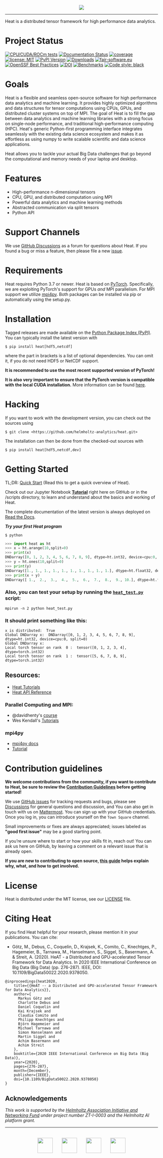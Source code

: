 <div align="center">
  <img src="https://raw.githubusercontent.com/helmholtz-analytics/heat/main/doc/images/logo.png">
</div>

---

Heat is a distributed tensor framework for high performance data analytics.

# Project Status

[![CPU/CUDA/ROCm tests](https://codebase.helmholtz.cloud/helmholtz-analytics/ci/badges/heat/base/pipeline.svg)](https://codebase.helmholtz.cloud/helmholtz-analytics/ci/-/commits/heat/base)
[![Documentation Status](https://readthedocs.org/projects/heat/badge/?version=latest)](https://heat.readthedocs.io/en/latest/?badge=latest)
[![coverage](https://codecov.io/gh/helmholtz-analytics/heat/branch/main/graph/badge.svg)](https://codecov.io/gh/helmholtz-analytics/heat)
[![license: MIT](https://img.shields.io/badge/License-MIT-blue.svg)](https://opensource.org/licenses/MIT)
[![PyPI Version](https://img.shields.io/pypi/v/heat)](https://pypi.org/project/heat/)
[![Downloads](https://pepy.tech/badge/heat)](https://pepy.tech/project/heat)
[![fair-software.eu](https://img.shields.io/badge/fair--software.eu-%E2%97%8F%20%20%E2%97%8F%20%20%E2%97%8F%20%20%E2%97%8F%20%20%E2%97%8F-green)](https://fair-software.eu)
[![OpenSSF Best Practices](https://bestpractices.coreinfrastructure.org/projects/7688/badge)](https://bestpractices.coreinfrastructure.org/projects/7688)
[![DOI](https://zenodo.org/badge/DOI/10.5281/zenodo.2531472.svg)](https://doi.org/10.5281/zenodo.2531472)
[![Benchmarks](https://img.shields.io/badge/Github--Pages-Benchmarks-2ea44f)](https://helmholtz-analytics.github.io/heat/dev/bench)
[![Code style: black](https://img.shields.io/badge/code%20style-black-000000.svg)](https://github.com/psf/black)

# Goals

Heat is a flexible and seamless open-source software for high performance data
analytics and machine learning. It provides highly optimized algorithms and data
structures for tensor computations using CPUs, GPUs, and distributed cluster
systems on top of MPI. The goal of Heat is to fill the gap between data
analytics and machine learning libraries with a strong focus on single-node
performance, and traditional high-performance computing (HPC). Heat's generic
Python-first programming interface integrates seamlessly with the existing data
science ecosystem and makes it as effortless as using numpy to write scalable
scientific and data science applications.

Heat allows you to tackle your actual Big Data challenges that go beyond the
computational and memory needs of your laptop and desktop.

# Features

* High-performance n-dimensional tensors
* CPU, GPU, and distributed computation using MPI
* Powerful data analytics and machine learning methods
* Abstracted communication via split tensors
* Python API

# Support Channels

We use [GitHub Discussions](https://github.com/helmholtz-analytics/heat/discussions) as a forum for questions about Heat.
If you found a bug or miss a feature, then please file a new [issue](https://github.com/helmholtz-analytics/heat/issues/new/choose).

# Requirements

Heat requires Python 3.7 or newer.
Heat is based on [PyTorch](https://pytorch.org/). Specifically, we are exploiting
PyTorch's support for GPUs *and* MPI parallelism. For MPI support we utilize
[mpi4py](https://mpi4py.readthedocs.io). Both packages can be installed via pip
or automatically using the setup.py.

# Installation

Tagged releases are made available on the
[Python Package Index (PyPI)](https://pypi.org/project/heat/). You can typically
install the latest version with

```
$ pip install heat[hdf5,netcdf]
```

where the part in brackets is a list of optional dependencies. You can omit
it, if you do not need HDF5 or NetCDF support.

**It is recommended to use the most recent supported version of PyTorch!**

**It is also very important to ensure that the PyTorch version is compatible with the local CUDA installation.**
More information can be found [here](https://pytorch.org/get-started/locally/).

# Hacking

If you want to work with the development version, you can check out the sources using

```
$ git clone <https://github.com/helmholtz-analytics/heat.git>
```

The installation can then be done from the checked-out sources with

```
$ pip install heat[hdf5,netcdf,dev]
```

# Getting Started

TL;DR: [Quick Start](quick_start.md) (Read this to get a quick overview of Heat).

Check out our Jupyter Notebook [**Tutorial**](https://github.com/helmholtz-analytics/heat/blob/main/scripts/)
right here on GitHub or in the /scripts directory, to learn and understand about the basics and working of Heat.

The complete documentation of the latest version is always deployed on
[Read the Docs](https://heat.readthedocs.io/).

***Try your first Heat program***

```shell
$ python
```

```python
>>> import heat as ht
>>> x = ht.arange(10,split=0)
>>> print(x)
DNDarray([0, 1, 2, 3, 4, 5, 6, 7, 8, 9], dtype=ht.int32, device=cpu:0, split=0)
>>> y = ht.ones(10,split=0)
>>> print(y)
DNDarray([1., 1., 1., 1., 1., 1., 1., 1., 1., 1.], dtype=ht.float32, device=cpu:0, split=0)
>>> print(x + y)
DNDarray([ 1.,  2.,  3.,  4.,  5.,  6.,  7.,  8.,  9., 10.], dtype=ht.float32, device=cpu:0, split=0)
```

### Also, you can test your setup by running the [`heat_test.py`](https://github.com/helmholtz-analytics/heat/blob/main/scripts/heat_test.py) script:

```shell
mpirun -n 2 python heat_test.py
```

### It should print something like this:

```shell
x is distributed:  True
Global DNDarray x:  DNDarray([0, 1, 2, 3, 4, 5, 6, 7, 8, 9], dtype=ht.int32, device=cpu:0, split=0)
Global DNDarray x:
Local torch tensor on rank  0 :  tensor([0, 1, 2, 3, 4], dtype=torch.int32)
Local torch tensor on rank  1 :  tensor([5, 6, 7, 8, 9], dtype=torch.int32)
```

## Resources:

* [Heat Tutorials](https://heat.readthedocs.io/en/latest/tutorials.html)
* [Heat API Reference](https://heat.readthedocs.io/en/latest/autoapi/index.html)

### Parallel Computing and MPI:

* @davidhenty's [course](https://www.archer2.ac.uk/training/courses/200514-mpi/)
* Wes Kendall's [Tutorials](https://mpitutorial.com/tutorials/)

### mpi4py

* [mpi4py docs](https://mpi4py.readthedocs.io/en/stable/tutorial.html)
* [Tutorial](https://www.kth.se/blogs/pdc/2019/08/parallel-programming-in-python-mpi4py-part-1/)

# Contribution guidelines

**We welcome contributions from the community, if you want to contribute to Heat, be sure to review the [Contribution Guidelines](contributing.md) before getting started!**

We use [GitHub issues](https://github.com/helmholtz-analytics/heat/issues) for tracking requests and bugs, please see [Discussions](https://github.com/helmholtz-analytics/heat/discussions) for general questions and discussion, and You can also get in touch with us on [Mattermost](https://mattermost.hzdr.de/signup_user_complete/?id=3sixwk9okpbzpjyfrhen5jpqfo). You can sign up with your GitHub credentials. Once you log in, you can introduce yourself on the `Town Square` channel.

Small improvements or fixes are always appreciated; issues labeled as **"good first issue"** may be a good starting point.

If you’re unsure where to start or how your skills fit in, reach out! You can ask us here on GitHub, by leaving a comment on a relevant issue that is already open.

**If you are new to contributing to open source, [this guide](https://opensource.guide/how-to-contribute/) helps explain why, what, and how to get involved.**

# License

Heat is distributed under the MIT license, see our
[LICENSE](LICENSE) file.

# Citing Heat

If you find Heat helpful for your research, please mention it in your publications. You can cite:

* Götz, M., Debus, C., Coquelin, D., Krajsek, K., Comito, C., Knechtges, P., Hagemeier, B., Tarnawa, M., Hanselmann, S., Siggel, S., Basermann, A. & Streit, A. (2020). HeAT - a Distributed and GPU-accelerated Tensor Framework for Data Analytics. In 2020 IEEE International Conference on Big Data (Big Data) (pp. 276-287). IEEE, DOI: 10.1109/BigData50022.2020.9378050.

```
@inproceedings{heat2020,
    title={{HeAT -- a Distributed and GPU-accelerated Tensor Framework for Data Analytics}},
    author={
      Markus Götz and
      Charlotte Debus and
      Daniel Coquelin and
      Kai Krajsek and
      Claudia Comito and
      Philipp Knechtges and
      Björn Hagemeier and
      Michael Tarnawa and
      Simon Hanselmann and
      Martin Siggel and
      Achim Basermann and
      Achim Streit
    },
    booktitle={2020 IEEE International Conference on Big Data (Big Data)},
    year={2020},
    pages={276-287},
    month={December},
    publisher={IEEE},
    doi={10.1109/BigData50022.2020.9378050}
}
```

## Acknowledgements

*This work is supported by the [Helmholtz Association Initiative and
Networking Fund](https://www.helmholtz.de/en/about_us/the_association/initiating_and_networking/)
under project number ZT-I-0003 and the Helmholtz AI platform grant.*

---

<div align="center">
  <a href="https://www.dlr.de/EN/Home/home_node.html"><img src="https://raw.githubusercontent.com/helmholtz-analytics/heat/master/doc/images/dlr_logo.svg" height="50px" hspace="3%" vspace="20px"></a><a href="https://www.fz-juelich.de/portal/EN/Home/home_node.html"><img src="https://raw.githubusercontent.com/helmholtz-analytics/heat/master/doc/images/fzj_logo.svg" height="50px" hspace="3%" vspace="20px"></a><a href="http://www.kit.edu/english/index.php"><img src="https://raw.githubusercontent.com/helmholtz-analytics/heat/master/doc/images/kit_logo.svg" height="50px" hspace="3%" vspace="20px"></a><a href="https://www.helmholtz.de/en/"><img src="https://raw.githubusercontent.com/helmholtz-analytics/heat/master/doc/images/helmholtz_logo.svg" height="50px" hspace="3%" vspace="20px"></a>
</div>
